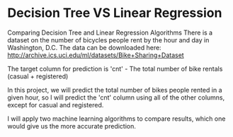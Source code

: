 # Decision Tree VS Linear Regression

Comparing Decision Tree and Linear Regression Algorithms
There is a dataset on the number of bicycles people rent by the hour and day in Washington, D.C. The data can be downloaded here: http://archive.ics.uci.edu/ml/datasets/Bike+Sharing+Dataset

The target column for prediction is
'cnt' - The total number of bike rentals (casual + registered)

In this project, we will predict the total number of bikes people rented in a given hour,
so I will predict the 'cnt' column using all of the other columns, except for casual and registered.

I will apply two machine learning algorithms to compare results, which one would give us the more accurate prediction.
